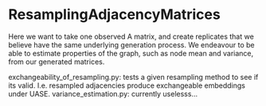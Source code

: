 # ResamplingAdjacencyMatrices
Here we want to take one observed A matrix, and create replicates that we believe have the same underlying generation process. We endeavour to be able to estimate properties of the graph, such as node mean and variance, from our generated matrices. 

exchangeability_of_resampling.py: tests a given resampling method to see if its valid. I.e. resampled adjacencies produce exchangeable embeddings under UASE.
variance_estimation.py: currently uselesss...
